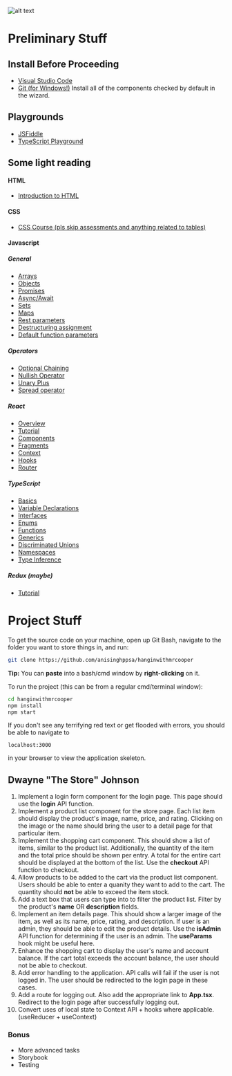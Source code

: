 ![alt text](http://static.tvtropes.org/pmwiki/pub/images/hangin_with_mr_cooper.jpg "Hangin' with Mr. Cooper")

# Preliminary Stuff
## Install Before Proceeding
+ [Visual Studio Code](https://code.visualstudio.com/Download)
+ [Git (for Windows!)](https://git-scm.com/download/win)
Install all of the components checked by default in the wizard.
## Playgrounds
+ [JSFiddle](http://jsfiddle.net/)
+ [TypeScript Playground](http://www.typescriptlang.org/play/)
## Some light reading
#### HTML
+ [Introduction to HTML](https://developer.mozilla.org/en-US/docs/Learn/HTML/Introduction_to_HTML)

#### CSS
+ [CSS Course (pls skip assessments and anything related to tables)](https://developer.mozilla.org/en-US/docs/Learn/CSS)

#### Javascript
##### General
+ [Arrays](https://developer.mozilla.org/en-US/docs/Web/JavaScript/Reference/Global_Objects/Array)
+ [Objects](https://developer.mozilla.org/en-US/docs/Web/JavaScript/Reference/Global_Objects/Object)
+ [Promises](https://developer.mozilla.org/en-US/docs/Web/JavaScript/Reference/Global_Objects/Promise)
+ [Async/Await](https://developer.mozilla.org/en-US/docs/Learn/JavaScript/Asynchronous/Async_await)
+ [Sets](https://developer.mozilla.org/en-US/docs/Web/JavaScript/Reference/Global_Objects/Set)
+ [Maps](https://developer.mozilla.org/en-US/docs/Web/JavaScript/Reference/Global_Objects/Map)
+ [Rest parameters](https://developer.mozilla.org/en-US/docs/Web/JavaScript/Reference/Functions/rest_parameters)
+ [Destructuring assignment](https://developer.mozilla.org/en-US/docs/Web/JavaScript/Reference/Operators/Destructuring_assignment)
+ [Default function parameters](https://developer.mozilla.org/en-US/docs/Web/JavaScript/Reference/Functions/Default_parameters)

##### Operators
+ [Optional Chaining](https://developer.mozilla.org/en-US/docs/Web/JavaScript/Reference/Operators/Optional_chaining)
+ [Nullish Operator](https://developer.mozilla.org/en-US/docs/Web/JavaScript/Reference/Operators/Nullish_coalescing_operator)
+ [Unary Plus](https://developer.mozilla.org/en-US/docs/Web/JavaScript/Reference/Operators/Unary_plus)
+ [Spread operator](https://developer.mozilla.org/en-US/docs/Web/JavaScript/Reference/Operators/Spread_operator)

##### React
+ [Overview](https://reactjs.org/docs/react-api.html)
+ [Tutorial](https://reactjs.org/tutorial/tutorial.html)
+ [Components](https://reactjs.org/docs/react-component.html)
+ [Fragments](https://reactjs.org/docs/fragments.html)
+ [Context](https://reactjs.org/docs/context.html)
+ [Hooks](https://reactjs.org/docs/hooks-intro.html)
+ [Router](https://reacttraining.com/react-router/web/example/basic)

##### TypeScript
+ [Basics](https://www.typescriptlang.org/docs/handbook/basic-types.html)
+ [Variable Declarations](https://www.typescriptlang.org/docs/handbook/variable-declarations.html)
+ [Interfaces](https://www.typescriptlang.org/docs/handbook/interfaces.html)
+ [Enums](https://www.typescriptlang.org/docs/handbook/enums.html)
+ [Functions](https://www.typescriptlang.org/docs/handbook/functions.html)
+ [Generics](https://www.typescriptlang.org/docs/handbook/generics.html)
+ [Discriminated Unions](https://www.typescriptlang.org/docs/handbook/typescript-in-5-minutes-func.html#discriminated-unions)
+ [Namespaces](https://www.typescriptlang.org/docs/handbook/namespaces.html)
+ [Type Inference](https://www.typescriptlang.org/docs/handbook/type-inference.html)

##### Redux (maybe)
+ [Tutorial](https://redux.js.org/tutorials/essentials/part-1-overview-concepts)

# Project Stuff

To get the source code on your machine, open up Git Bash, navigate to the folder you want to store things in, and run:
```bash
git clone https://github.com/anisinghppsa/hanginwithmrcooper
```
**Tip:** You can **paste** into a bash/cmd window by **right-clicking** on it.

To run the project (this can be from a regular cmd/terminal window):
```bash
cd hanginwithmrcooper
npm install
npm start
```

If you don't see any terrifying red text or get flooded with errors, you should be able to navigate to
``` 
localhost:3000
```
in your browser to view the application skeleton.

## Dwayne "The Store" Johnson

1. Implement a login form component for the login page. This page should use the **login** API function.
2. Implement a product list component for the store page. Each list item should display the product's image, name, price, and rating. Clicking on the image or the name should bring the user to a detail page for that particular item.
3. Implement the shopping cart component. This should show a list of items, similar to the product list. Additionally, the quantity of the item and the total price should be shown per entry. A total for the entire cart should be displayed at the bottom of the list. Use the **checkout** API function to checkout.
4. Allow products to be added to the cart via the product list component. Users should be able to enter a quanity they want to add to the cart. The quantity should **not** be able to exceed the item stock.
5. Add a text box that users can type into to filter the product list. Filter by the product's **name** OR **description** fields.
6. Implement an item details page. This should show a larger image of the item, as well as its name, price, rating, and description. If user is an admin, they should be able to edit the product details. Use the **isAdmin** API function for determining if the user is an admin. The **useParams** hook might be useful here.
7. Enhance the shopping cart to display the user's name and account balance. If the cart total exceeds the account balance, the user should not be able to checkout.
8. Add error handling to the application. API calls will fail if the user is not logged in. The user should be redirected to the login page in these cases.
9. Add a route for logging out. Also add the appropriate link to **App.tsx**. Redirect to the login page after successfully logging out.
10. Convert uses of local state to Context API + hooks where applicable. (useReducer + useContext)

### Bonus
- More advanced tasks
- Storybook
- Testing

